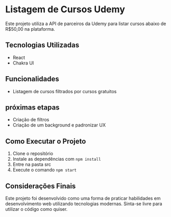 # Listagem de Cursos Udemy

Este projeto utiliza a API de parceiros da Udemy para listar cursos abaixo de R$50,00 na plataforma.

## Tecnologias Utilizadas

- React
- Chakra UI

## Funcionalidades

- Listagem de cursos filtrados por cursos gratuitos

## próximas etapas
- Criação de filtros
- Criação de um background e padronizar UX

## Como Executar o Projeto

1. Clone o repositório
2. Instale as dependências com `npm install`
3. Entre na pasta src
4. Execute o comando `npm start`

## Considerações Finais

Este projeto foi desenvolvido como uma forma de praticar habilidades em desenvolvimento web utilizando tecnologias modernas. Sinta-se livre para utilizar o código como quiser.
